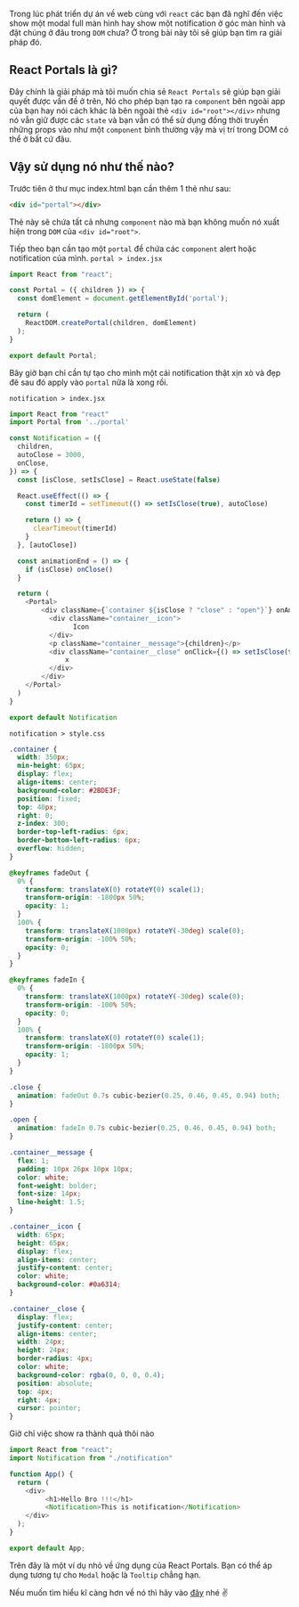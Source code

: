 Trong lúc phát triển dự án về web cùng với `react` các bạn đã nghĩ đến việc show một modal full màn hình hay show một notification ở góc màn hình và đặt chúng ở đâu trong `DOM` chưa? Ở trong bài này tôi sẽ giúp bạn tìm ra giải pháp đó.

## React Portals là gì?

Đây chính là giải pháp mà tôi muốn chia sẻ `React Portals` sẽ giúp bạn giải quyết được vấn đề ở trên, Nó cho phép bạn tạo ra `component` bên ngoài app của bạn hay nói cách khác là bên ngoài thẻ `<div id="root"></div>` nhưng nó vẫn giữ được các `state` và bạn vẫn có thể sử dụng đồng thời truyền những props vào như một `component` bình thường vậy mà vị trí trong DOM có thể ở bất cứ đâu.

## Vậy sử dụng nó như thế nào?

Trước tiên ở thư mục index.html bạn cần thêm 1 thẻ như sau:

```html
<div id="portal"></div>
```

Thẻ này sẽ chứa tất cả nhưng `component` nào mà bạn không muốn nó xuất hiện trong `DOM` của `<div id="root">`.

Tiếp theo bạn cần tạo một `portal` để chứa các `component` alert hoặc notification của mình.
`portal > index.jsx`

```js
import React from "react";

const Portal = ({ children }) => {
  const domElement = document.getElementById('portal');

  return (
    ReactDOM.createPortal(children, domElement)
  );
}

export default Portal;
```

Bây giờ bạn chỉ cần tự tạo cho mình một cái notification thật xịn xò và đẹp đẽ sau đó apply vào `portal` nữa là xong rồi.

`notification > index.jsx`

```js
import React from "react"
import Portal from '../portal'

const Notification = ({
  children,
  autoClose = 3000,
  onClose,
}) => {
  const [isClose, setIsClose] = React.useState(false)

  React.useEffect(() => {
    const timerId = setTimeout(() => setIsClose(true), autoClose)

    return () => {
      clearTimeout(timerId)
    }
  }, [autoClose])

  const animationEnd = () => {
    if (isClose) onClose()
  }

  return (
    <Portal>
        <div className={`container ${isClose ? "close" : "open"}`} onAnimationEnd={animationEnd}>
          <div className="container__icon">
                Icon
          </div>
          <p className="container__message">{children}</p>
          <div className="container__close" onClick={() => setIsClose(true)}>
              x
          </div>
        </div>
    </Portal>
  )
}

export default Notification
```

`notification > style.css`

```css
.container {
  width: 350px;
  min-height: 65px;
  display: flex;
  align-items: center;
  background-color: #2BDE3F;
  position: fixed;
  top: 40px;
  right: 0;
  z-index: 300;
  border-top-left-radius: 6px;
  border-bottom-left-radius: 6px;
  overflow: hidden;  
}

@keyframes fadeOut {
  0% {
    transform: translateX(0) rotateY(0) scale(1);
    transform-origin: -1800px 50%;
    opacity: 1;
  }
  100% {
    transform: translateX(1000px) rotateY(-30deg) scale(0);
    transform-origin: -100% 50%;
    opacity: 0;
  }
}

@keyframes fadeIn {
  0% {
    transform: translateX(1000px) rotateY(-30deg) scale(0);
    transform-origin: -100% 50%;
    opacity: 0;
  }
  100% {
    transform: translateX(0) rotateY(0) scale(1);
    transform-origin: -1800px 50%;
    opacity: 1;
  }
}

.close {
  animation: fadeOut 0.7s cubic-bezier(0.25, 0.46, 0.45, 0.94) both;
}

.open {
  animation: fadeIn 0.7s cubic-bezier(0.25, 0.46, 0.45, 0.94) both;
}

.container__message {
  flex: 1;
  padding: 10px 26px 10px 10px;
  color: white;
  font-weight: bolder;
  font-size: 14px;
  line-height: 1.5;
}

.container__icon {
  width: 65px;
  height: 65px;
  display: flex;
  align-items: center;
  justify-content: center;
  color: white;
  background-color: #0a6314;
}

.container__close {
  display: flex;
  justify-content: center;
  align-items: center;
  width: 24px;
  height: 24px;
  border-radius: 4px;
  color: white;
  background-color: rgba(0, 0, 0, 0.4);
  position: absolute;
  top: 4px;
  right: 4px;
  cursor: pointer;
}
```
Giờ chỉ việc show ra thành quả thôi nào

```js
import React from "react";
import Notification from "./notification"

function App() {
  return (
    <div>
         <h1>Hello Bro !!!</h1>
         <Notification>This is notification</Notification>
    </div>
  );
}

export default App;
```

Trên đây là một ví dụ nhỏ về ứng dụng của  React Portals. Bạn có thể áp dụng tương tự cho `Modal` hoặc là `Tooltip` chẳng hạn.

Nếu muốn tìm hiểu kĩ càng hơn về nó thì hãy vào [đây](https://reactjs.org/docs/portals.html) nhé :v: